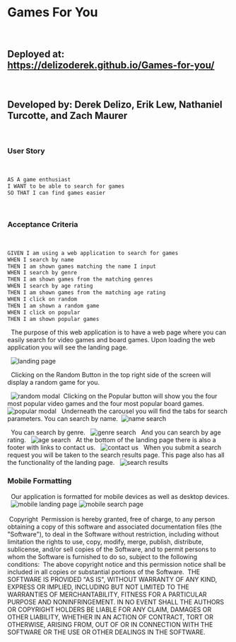 # Games For You
​
## Deployed at: https://delizoderek.github.io/Games-for-you/
​
## Developed by: Derek Delizo, Erik Lew, Nathaniel Turcotte, and Zach Maurer
​
### User Story
​
```md
AS A game enthusiast
I WANT to be able to search for games
SO THAT I can find games easier
```
​
### Acceptance Criteria
​
```md
GIVEN I am using a web application to search for games
WHEN I search by name
THEN I am shown games matching the name I input
WHEN I search by genre
THEN I am shown games from the matching genres
WHEN I search by age rating
THEN I am shown games from the matching age rating
WHEN I click on random
THEN I am shown a random game
WHEN I click on popular
THEN I am shown popular games
```
​
​
The purpose of this web application is to have a web page where you can easily search for video games and board games. Upon loading the web application you will see the landing page.

​
​
![landing page](./assets/images/landing-page.png)

​
​
Clicking on the Random Button in the top right side of the screen will display a random game for you.

​
​
![random modal](./assets/images/ran-modal.png)
​
​
Clicking on the Popular button will show you the four most popular video games and the four most popular board games.
​
​
![popular modal](./assets/images/pop-modal.png)
​
​
Underneath the carousel you will find the tabs for search parameters. You can search by name.
​
![name search](./assets/images/search-name.png)

​
​
You can search by genre.
​
​
![genre search](./assets/images/search-genre.png)
​
​
And you can search by age rating.
​
​
![age search](./assets/images/search-age.png)
​
​
At the bottom of the landing page there is also a footer with links to contact us.
​
​
![contact us](./assets/images/contact-us.png)
​
​
When you submit a search request you will be taken to the search results page. This page also has all the functionality of the landing page.
​
​
![search results](./assets/images/search-results.png)
​
​
### Mobile Formatting
​
​
Our application is formatted for mobile devices as well as desktop devices.
​
​
![mobile landing page](./assets/images/mobile-splash.png)
![mobile search page](./assets/images/mobile-search.png)
​<br>
<br>
​
Copyright <YEAR> <COPYRIGHT HOLDER>
​
Permission is hereby granted, free of charge, to any person obtaining a copy of this software and associated documentation files (the "Software"), to deal in the Software without restriction, including without limitation the rights to use, copy, modify, merge, publish, distribute, sublicense, and/or sell copies of the Software, and to permit persons to whom the Software is furnished to do so, subject to the following conditions:
​
The above copyright notice and this permission notice shall be included in all copies or substantial portions of the Software.
​
THE SOFTWARE IS PROVIDED "AS IS", WITHOUT WARRANTY OF ANY KIND, EXPRESS OR IMPLIED, INCLUDING BUT NOT LIMITED TO THE WARRANTIES OF MERCHANTABILITY, FITNESS FOR A PARTICULAR PURPOSE AND NONINFRINGEMENT. IN NO EVENT SHALL THE AUTHORS OR COPYRIGHT HOLDERS BE LIABLE FOR ANY CLAIM, DAMAGES OR OTHER LIABILITY, WHETHER IN AN ACTION OF CONTRACT, TORT OR OTHERWISE, ARISING FROM, OUT OF OR IN CONNECTION WITH THE SOFTWARE OR THE USE OR OTHER DEALINGS IN THE SOFTWARE.

